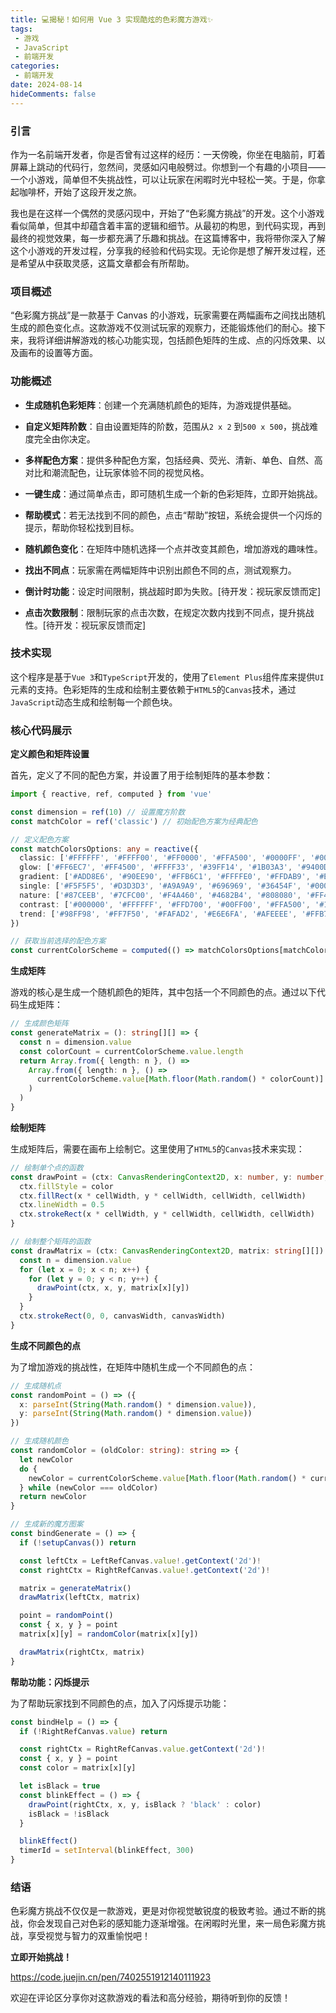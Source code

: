 ```yaml
---
title: 💻揭秘！如何用 Vue 3 实现酷炫的色彩魔方游戏✨
tags:
 - 游戏
 - JavaScript
 - 前端开发
categories:
 - 前端开发
date: 2024-08-14
hideComments: false
---
```

### 引言

作为一名前端开发者，你是否曾有过这样的经历：一天傍晚，你坐在电脑前，盯着屏幕上跳动的代码行，忽然间，灵感如闪电般劈过。你想到一个有趣的小项目——一个小游戏，简单但不失挑战性，可以让玩家在闲暇时光中轻松一笑。于是，你拿起咖啡杯，开始了这段开发之旅。

我也是在这样一个偶然的灵感闪现中，开始了“色彩魔方挑战”的开发。这个小游戏看似简单，但其中却蕴含着丰富的逻辑和细节。从最初的构思，到代码实现，再到最终的视觉效果，每一步都充满了乐趣和挑战。在这篇博客中，我将带你深入了解这个小游戏的开发过程，分享我的经验和代码实现。无论你是想了解开发过程，还是希望从中获取灵感，这篇文章都会有所帮助。

### 项目概述

“色彩魔方挑战”是一款基于 Canvas 的小游戏，玩家需要在两幅画布之间找出随机生成的颜色变化点。这款游戏不仅测试玩家的观察力，还能锻炼他们的耐心。接下来，我将详细讲解游戏的核心功能实现，包括颜色矩阵的生成、点的闪烁效果、以及画布的设置等方面。

### 功能概述

- **生成随机色彩矩阵**：创建一个充满随机颜色的矩阵，为游戏提供基础。

- **自定义矩阵阶数**：自由设置矩阵的阶数，范围从`2 x 2` 到`500 x 500`，挑战难度完全由你决定。

- **多样配色方案**：提供多种配色方案，包括经典、荧光、清新、单色、自然、高对比和潮流配色，让玩家体验不同的视觉风格。

- **一键生成**：通过简单点击，即可随机生成一个新的色彩矩阵，立即开始挑战。

- **帮助模式**：若无法找到不同的颜色，点击“帮助”按钮，系统会提供一个闪烁的提示，帮助你轻松找到目标。

- **随机颜色变化**：在矩阵中随机选择一个点并改变其颜色，增加游戏的趣味性。

- **找出不同点**：玩家需在两幅矩阵中识别出颜色不同的点，测试观察力。

- **倒计时功能**：设定时间限制，挑战超时即为失败。[待开发：视玩家反馈而定]

- **点击次数限制**：限制玩家的点击次数，在规定次数内找到不同点，提升挑战性。[待开发：视玩家反馈而定]

### 技术实现

这个程序是基于`Vue 3`和`TypeScript`开发的，使用了`Element Plus`组件库来提供`UI`元素的支持。色彩矩阵的生成和绘制主要依赖于`HTML5`的`Canvas`技术，通过`JavaScript`动态生成和绘制每一个颜色块。

### 核心代码展示

**定义颜色和矩阵设置**

首先，定义了不同的配色方案，并设置了用于绘制矩阵的基本参数：

```typescript
import { reactive, ref, computed } from 'vue'

const dimension = ref(10) // 设置魔方阶数
const matchColor = ref('classic') // 初始配色方案为经典配色

// 定义配色方案
const matchColorsOptions: any = reactive({
  classic: ['#FFFFFF', '#FFFF00', '#FF0000', '#FFA500', '#0000FF', '#008000'],
  glow: ['#FF6EC7', '#FF4500', '#FFFF33', '#39FF14', '#1B03A3', '#9400D3'],
  gradient: ['#ADD8E6', '#90EE90', '#FFB6C1', '#FFFFE0', '#FFDAB9', '#E6E6FA'],
  single: ['#F5F5F5', '#D3D3D3', '#A9A9A9', '#696969', '#36454F', '#000000'],
  nature: ['#87CEEB', '#7CFC00', '#F4A460', '#4682B4', '#808080', '#FF4500'],
  contrast: ['#000000', '#FFFFFF', '#FFD700', '#00FF00', '#FFA500', '#1E90FF'],
  trend: ['#98FF98', '#FF7F50', '#FAFAD2', '#E6E6FA', '#AFEEEE', '#FFB7C5']
})

// 获取当前选择的配色方案
const currentColorScheme = computed(() => matchColorsOptions[matchColor.value])
```

**生成矩阵**

游戏的核心是生成一个随机颜色的矩阵，其中包括一个不同颜色的点。通过以下代码生成矩阵：

```typescript
// 生成颜色矩阵
const generateMatrix = (): string[][] => {
  const n = dimension.value
  const colorCount = currentColorScheme.value.length
  return Array.from({ length: n }, () =>
    Array.from({ length: n }, () =>
      currentColorScheme.value[Math.floor(Math.random() * colorCount)]
    )
  )
}
```

**绘制矩阵**

生成矩阵后，需要在画布上绘制它。这里使用了`HTML5`的`Canvas`技术来实现：

```typescript
// 绘制单个点的函数
const drawPoint = (ctx: CanvasRenderingContext2D, x: number, y: number, color: string) => {
  ctx.fillStyle = color
  ctx.fillRect(x * cellWidth, y * cellWidth, cellWidth, cellWidth)
  ctx.lineWidth = 0.5
  ctx.strokeRect(x * cellWidth, y * cellWidth, cellWidth, cellWidth)
}

// 绘制整个矩阵的函数
const drawMatrix = (ctx: CanvasRenderingContext2D, matrix: string[][]) => {
  const n = dimension.value
  for (let x = 0; x < n; x++) {
    for (let y = 0; y < n; y++) {
      drawPoint(ctx, x, y, matrix[x][y])
    }
  }
  ctx.strokeRect(0, 0, canvasWidth, canvasWidth)
}
```

**生成不同颜色的点**

为了增加游戏的挑战性，在矩阵中随机生成一个不同颜色的点：

```typescript
// 生成随机点
const randomPoint = () => ({
  x: parseInt(String(Math.random() * dimension.value)),
  y: parseInt(String(Math.random() * dimension.value))
})

// 生成随机颜色
const randomColor = (oldColor: string): string => {
  let newColor
  do {
    newColor = currentColorScheme.value[Math.floor(Math.random() * currentColorScheme.value.length)]
  } while (newColor === oldColor)
  return newColor
}

// 生成新的魔方图案
const bindGenerate = () => {
  if (!setupCanvas()) return

  const leftCtx = LeftRefCanvas.value!.getContext('2d')!
  const rightCtx = RightRefCanvas.value!.getContext('2d')!

  matrix = generateMatrix()
  drawMatrix(leftCtx, matrix)

  point = randomPoint()
  const { x, y } = point
  matrix[x][y] = randomColor(matrix[x][y])

  drawMatrix(rightCtx, matrix)
}
```

**帮助功能：闪烁提示**

为了帮助玩家找到不同颜色的点，加入了闪烁提示功能：

```typescript
const bindHelp = () => {
  if (!RightRefCanvas.value) return

  const rightCtx = RightRefCanvas.value.getContext('2d')!
  const { x, y } = point
  const color = matrix[x][y]

  let isBlack = true
  const blinkEffect = () => {
    drawPoint(rightCtx, x, y, isBlack ? 'black' : color)
    isBlack = !isBlack
  }

  blinkEffect()
  timerId = setInterval(blinkEffect, 300)
}
```

### 结语

色彩魔方挑战不仅仅是一款游戏，更是对你视觉敏锐度的极致考验。通过不断的挑战，你会发现自己对色彩的感知能力逐渐增强。在闲暇时光里，来一局色彩魔方挑战，享受视觉与智力的双重愉悦吧！

**立即开始挑战！**

https://code.juejin.cn/pen/7402551912140111923

欢迎在评论区分享你对这款游戏的看法和高分经验，期待听到你的反馈！